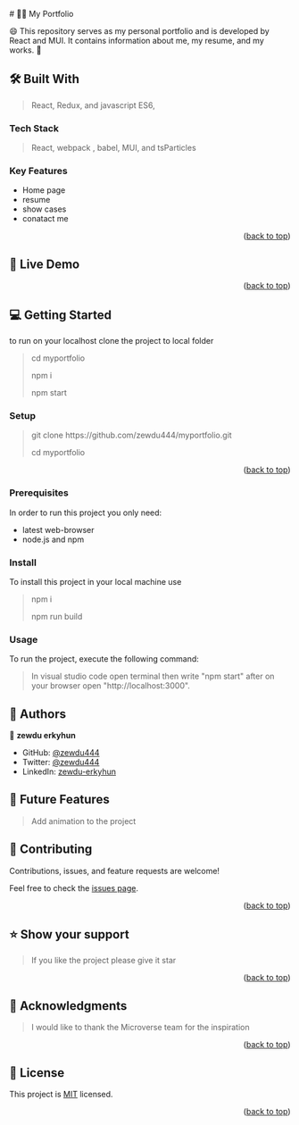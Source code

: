 <a name="readme-top"></a>

<div align="center">

</div>
# 🧑‍💻 My Portfolio <a name="about-project"></a>

<p> 😄  This repository serves as my personal portfolio and is developed by React and MUI. It contains information about me, my resume, and my works. 🧑</p>

## 🛠 Built With <a name="built-with"> </a>

> React, Redux, and  javascript ES6,

### Tech Stack <a name="tech-stack"></a>

> React, webpack , babel, MUI, and tsParticles

### Key Features <a name="key-features"></a>

- Home page
- resume
- show cases
- conatact me
<p align="right">(<a href="#readme-top">back to top</a>)</p><!-- LIVE DEMO -->

## 🚀 Live Demo <a name="live-demo"></a>

>

<p align="right">(<a href="#readme-top">back to top</a>)</p>

## 💻 Getting Started <a name="getting-started"></a>

to run on your localhost clone the project to local folder

> <p>cd myportfolio</p>
> <p>npm i</p>
> <p> npm start<p>

### Setup

> <p> git clone https://github.com/zewdu444/myportfolio.git</p>
> cd myportfolio

<p align="right">(<a href="#readme-top">back to top</a>)</p>

### Prerequisites

In order to run this project you only need:

- latest web-browser
- node.js and npm

### Install

To install this project in your local machine use

> <p> npm i </p>
> npm run build

### Usage

To run the project, execute the following command:

> In visual studio code open terminal then write "npm start" after on your browser open "http://localhost:3000".

## 👥 Authors <a name="authors"></a>

👤 **zewdu erkyhun**

- GitHub: [@zewdu444](https://github.com/zewdu444)
- Twitter: [@zewdu444](https://twitter.com/zewdu444)
- LinkedIn: [zewdu-erkyhun](https://www.linkedin.com/in/zewdu-erkyhun-081378b3/)

## 🔭 Future Features <a name="future-features"></a>

> Add animation to the project

## 🤝 Contributing <a name="contributing"></a>

Contributions, issues, and feature requests are welcome!

Feel free to check the [issues page](https://github.com/zewdu444/myportfolio/issues).

<p align="right">(<a href="#readme-top">back to top</a>)</p>

## ⭐️ Show your support <a name="support"></a>

> If you like the project please give it star

<p align="right">(<a href="#readme-top">back to top</a>)</p>

## 🙏 Acknowledgments <a name="acknowledgements"></a>

> I would like to thank the Microverse team for the inspiration

<p align="right">(<a href="#readme-top">back to top</a>)</p>

## 📝 License <a name="license"></a>

This project is [MIT](./LICENSE) licensed.

<p align="right">(<a href="#readme-top">back to top</a>)</p>
